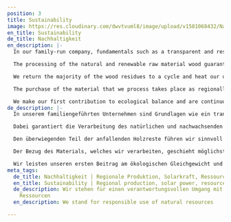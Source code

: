 ```yaml
---
position: 3
title: Sustainability
image: https://res.cloudinary.com/dwvtvuml8/image/upload/v1581068432/Nachhaltigkeit-Wald-Natur-Umwelt-Holz_pv33ia.jpg
en_title: Sustainability
de_title: Nachhaltigkeit
en_description: |-
  In our family-run company, fundamentals such as a transparent and responsible production process, the use of ecologically justifiable materials and fair working conditions are firmly anchored. As a specialized manufacturer, we only develop custom-made products with an extremely long service life and consciously stand against mass production and single-use products with our products. In this way we make a contribution to resource conservation and sustainable consumption.

  The processing of the natural and renewable raw material wood guarantees responsible use of existing resources. Our processing standards, such as optimized processes for cutting, ensure maximum use of materials and therefore very little waste in the production of our furniture.

  We return the majority of the wood residues to a cycle and heat our operations with our in-house combined heat and power plant. The specially generated solar power enables us to operate our machines in a climate-neutral manner, which corresponds to a CO2 saving of 25 tons of CO2 per year.

  The purchase of the material that we process takes place as regionally as possible, the extensive absence of transports by intermediaries saves additional packaging and finite resources. We also want to make our contribution to the preservation of resources globally and in the past have decided to promote the replanting of mangroves as part of the REFORESTATION ([edenprojects.org](https://edenprojects.org/ "edenprojects.org")) with every product sold, because this is where the need is greatest.

  We make our first contribution to ecological balance and are continuously striving to be completely climate-neutral in the foreseeable future.
de_description: |-
  In unserem familiengeführten Unternehmen sind Grundlagen wie ein transparenter und verantwortungsvoller Produktionsprozess, der Einsatz ökologisch vertretbarer Materialien und faire Arbeitsbedingungen fest verankert. Wir als spezialisierte Manufaktur entwickeln ausschließlich Maßanfertigungen mit einer enorm hohen Langlebigkeit und stehen mit unseren Produkten bewusst gegen Massenproduktion und Einwegprodukte. So leisten wir einen Beitrag zum Ressourcenerhalt und nachhaltigen Konsum.

  Dabei garantiert die Verarbeitung des natürlichen und nachwachsenden Rohstoffs Holz einen verantwortungsvollen Umgang mit den bestehenden Ressourcen. Unsere Verarbeitungsstandards, wie optimierte Verfahren für den Zuschnitt gewährleisten die maximale Materialnutzung und somit sehr wenig Verschnitt in der Produktion unserer Möbel.

  Den überwiegenden Teil der anfallenden Holzreste führen wir sinnvoll in einen Kreislauf zurück und heizen unsere Betriebsstätten mit dem hauseigenen Blockheizkraftwerk. Der eigens generierte Solarstrom ermöglicht uns den klimaneutralen Betrieb unserer Maschinen, was in etwa einer CO2 Einsparung von 25 Tonnen CO2 im Jahr entspricht.

  Der Bezug des Materials, welches wir verarbeiten, geschieht möglichst regional. Der weitgehende Verzicht auf Transporte durch Zwischenhändler spart zusätzliche Umverpackungen und endliche Ressourcen. Auch global leisten wir ein Stück zum Erhalt der natürlichen Ressourcen Holz und haben uns daher dazu entschieden, mit jedem verkauften Produkt die Neupflanzung von Mangroven im Rahmen der REFORESTATION ([edenprojects.org](www.edenprojects.org "edenprojects.org")) voranzutreiben, da gerade hier der Bedarf am größten ist.

  Wir leisten unseren ersten Beitrag am ökologischen Gleichgewicht und sind kontinuierlich bestrebt in absehbarer Zukunft gänzlich klimaneutral zu agieren.
meta_tags:
  de_title: Nachhaltigkeit | Regionale Produktion, Solarkraft, Ressourcensparend
  en_title: Sustainability | Regional production, solar power, resource saving
  de_description: Wir stehen für einen verantwortungsvollen Umgang mit natürlichen
    Ressourcen
  en_description: We stand for responsible use of natural resources

---
```

